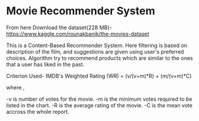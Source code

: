 # Movie Recommender System

From here Download the dataset(228 MB)- https://www.kaggle.com/rounakbanik/the-movies-dataset

This is a Content-Based Recommender System. Here filtering is based on description of the film, and suggestions are given using user's preferred choices. Algorithm try to recommend products which are similar to the ones that a user has liked in the past.

Criterion Used-  IMDB's Weighted Rating (WR) = (v/(v+m)*R) + (m/(v+m)*C)

where ,

-v is number of votes for the movie.
-m is the minimum votes required to be listed in the chart.
-R is the average rating of the movie.
-C is the mean vote accross the whole report.



